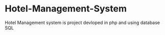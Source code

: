 # Hotel-Management-System
Hotel Management system is project devloped in php and using database SQL
